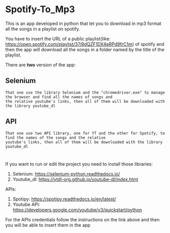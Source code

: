 # Spotify-To_Mp3
This is an app developed in python that let you to download in mp3 format all the songs in a playlist on spotify.

You have to insert the URL of a public playlist(like: https://open.spotify.com/playlist/37i9dQZF1DX4eRPd9frC1m) of 
spotify and then the app will download all the songs in a folder named by the title of the playlist.


There are **two** version of the app:

## Selenium
    That one use the library Selenium and the "chromedriver.exe" to manage the browser and find all the names of songs and
    the relative youtube's links, then all of them will be downloaded with the library youtube_dl

## API
    That one use two API library, one for YT and the other for Spotify, to find the names of the songs and the relative 
    youtube's links, then all of them will be downloaded with the library youtube_dl

#
If you want to run or edit the project you need to install those libraries:

1. Selenium: https://selenium-python.readthedocs.io/
2. Youtube_dl: https://ytdl-org.github.io/youtube-dl/index.html

APIs:
1. Spotipy: https://spotipy.readthedocs.io/en/latest/
2. Youtube API: https://developers.google.com/youtube/v3/quickstart/python

For the APIs credentials follow the instructions on the link above and then you will be able to insert them in the app
